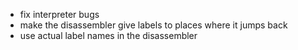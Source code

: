  - fix interpreter bugs
 - make the disassembler give labels to places where it jumps back
 - use actual label names in the disassembler
